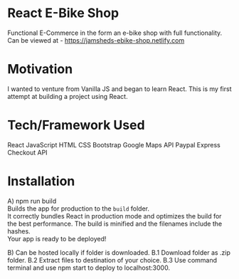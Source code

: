 # React E-Bike Shop
Functional E-Commerce in the form an e-bike shop with full functionality. Can be viewed at - https://jamsheds-ebike-shop.netlify.com

# Motivation
I wanted to venture from Vanilla JS and began to learn React. This is my first attempt at building a project using React.

# Tech/Framework Used
React
JavaScript
HTML
CSS
Bootstrap
Google Maps API
Paypal Express Checkout API

# Installation
A) npm run build <br>
Builds the app for production to the `build` folder.<br>
It correctly bundles React in production mode and optimizes the build for the best performance.
The build is minified and the filenames include the hashes.<br>
Your app is ready to be deployed!

B) Can be hosted locally if folder is downloaded.
  B.1 Download folder as .zip folder.
  B.2 Extract files to destination of your choice.
  B.3 Use command terminal and use npm start to deploy to localhost:3000.


